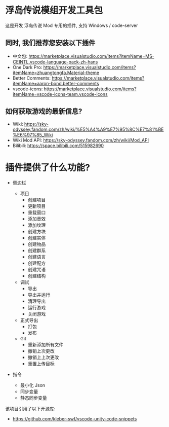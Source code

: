 # 浮岛传说模组开发工具包
这是开发 浮岛传说 Mod 专用的插件, 支持 Windows / code-server


## 同时, 我们推荐您安装以下插件
- 中文包: https://marketplace.visualstudio.com/items?itemName=MS-CEINTL.vscode-language-pack-zh-hans
- One Dark Pro: https://marketplace.visualstudio.com/items?itemName=zhuangtongfa.Material-theme
- Better Comments: https://marketplace.visualstudio.com/items?itemName=aaron-bond.better-comments
- vscode-icons: https://marketplace.visualstudio.com/items?itemName=vscode-icons-team.vscode-icons


## 如何获取游戏的最新信息?
- Wiki: https://sky-odyssey.fandom.com/zh/wiki/%E5%A4%A9%E7%95%8C%E7%81%BE%E6%97%85_Wiki
- Wiki Mod API: https://sky-odyssey.fandom.com/zh/wiki/Mod_API
- Bilibili: https://space.bilibili.com/515982690


# 插件提供了什么功能?
- 侧边栏
  - 项目
    - 创建项目
    - 更新项目
    - 重载窗口
    - 添加音效
    - 添加纹理
    - 创建方块
    - 创建实体
    - 创建物品
    - 创建群系
    - 创建语言
    - 创建配方
    - 创建咒语
    - 创建结构
  - 调试
    - 导出
    - 导出并运行
    - 清理导出
    - 运行游戏
    - 关闭游戏
  - 正式导出
    - 打包
    - 发布
  - Git
    - 重新添加所有文件
    - 撤销上次更改
    - 撤销上上次更改
    - 重置上传目标

- 指令
  - 最小化 Json
  - 同步变量
  - 静态同步变量





该项目引用了以下开源库:
- https://github.com/kleber-swf/vscode-unity-code-snippets